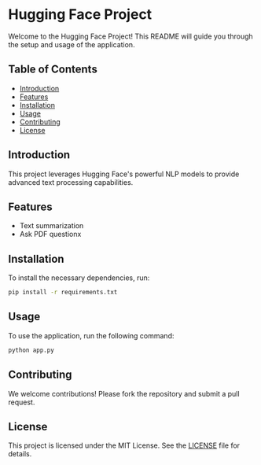 # Hugging Face Project

Welcome to the Hugging Face Project! This README will guide you through the setup and usage of the application.

## Table of Contents
- [Introduction](#introduction)
- [Features](#features)
- [Installation](#installation)
- [Usage](#usage)
- [Contributing](#contributing)
- [License](#license)

## Introduction
This project leverages Hugging Face's powerful NLP models to provide advanced text processing capabilities.

## Features
- Text summarization
- Ask PDF questionx


## Installation
To install the necessary dependencies, run:
```bash
pip install -r requirements.txt
```

## Usage
To use the application, run the following command:
```bash
python app.py
```

## Contributing
We welcome contributions! Please fork the repository and submit a pull request.

## License
This project is licensed under the MIT License. See the [LICENSE](LICENSE) file for details.
